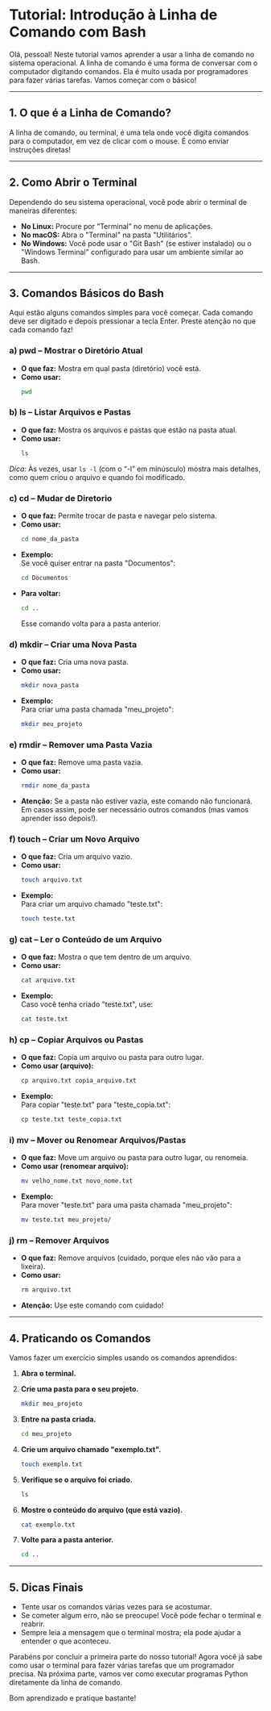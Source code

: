 # Tutorial: Introdução à Linha de Comando com Bash

Olá, pessoal! Neste tutorial vamos aprender a usar a linha de comando no sistema operacional. A linha de comando é uma forma de conversar com o computador digitando comandos. Ela é muito usada por programadores para fazer várias tarefas. Vamos começar com o básico!

---

## 1. O que é a Linha de Comando?

A linha de comando, ou terminal, é uma tela onde você digita comandos para o computador, em vez de clicar com o mouse. É como enviar instruções diretas!

---

## 2. Como Abrir o Terminal

Dependendo do seu sistema operacional, você pode abrir o terminal de maneiras diferentes:

- **No Linux:** Procure por “Terminal” no menu de aplicações.
- **No macOS:** Abra o "Terminal" na pasta "Utilitários".
- **No Windows:** Você pode usar o "Git Bash" (se estiver instalado) ou o "Windows Terminal" configurado para usar um ambiente similar ao Bash.

---

## 3. Comandos Básicos do Bash

Aqui estão alguns comandos simples para você começar. Cada comando deve ser digitado e depois pressionar a tecla Enter. Preste atenção no que cada comando faz!

### a) pwd – Mostrar o Diretório Atual

- **O que faz:** Mostra em qual pasta (diretório) você está.
- **Como usar:**  
  ```bash
  pwd
  ```
  
### b) ls – Listar Arquivos e Pastas

- **O que faz:** Mostra os arquivos e pastas que estão na pasta atual.
- **Como usar:**  
  ```bash
  ls
  ```

*Dica:* Às vezes, usar `ls -l` (com o “-l” em minúsculo) mostra mais detalhes, como quem criou o arquivo e quando foi modificado.

### c) cd – Mudar de Diretorio

- **O que faz:** Permite trocar de pasta e navegar pelo sistema.
- **Como usar:**  
  ```bash
  cd nome_da_pasta
  ```
- **Exemplo:**  
  Se você quiser entrar na pasta "Documentos":
  ```bash
  cd Documentos
  ```
- **Para voltar:**  
  ```bash
  cd ..
  ```
  Esse comando volta para a pasta anterior.

### d) mkdir – Criar uma Nova Pasta

- **O que faz:** Cria uma nova pasta.
- **Como usar:**  
  ```bash
  mkdir nova_pasta
  ```
- **Exemplo:**  
  Para criar uma pasta chamada "meu_projeto":
  ```bash
  mkdir meu_projeto
  ```

### e) rmdir – Remover uma Pasta Vazia

- **O que faz:** Remove uma pasta vazia.
- **Como usar:**  
  ```bash
  rmdir nome_da_pasta
  ```
- **Atenção:** Se a pasta não estiver vazia, este comando não funcionará. Em casos assim, pode ser necessário outros comandos (mas vamos aprender isso depois!).

### f) touch – Criar um Novo Arquivo

- **O que faz:** Cria um arquivo vazio.
- **Como usar:**  
  ```bash
  touch arquivo.txt
  ```
- **Exemplo:**  
  Para criar um arquivo chamado "teste.txt":
  ```bash
  touch teste.txt
  ```

### g) cat – Ler o Conteúdo de um Arquivo

- **O que faz:** Mostra o que tem dentro de um arquivo.
- **Como usar:**  
  ```bash
  cat arquivo.txt
  ```
- **Exemplo:**  
  Caso você tenha criado "teste.txt", use:
  ```bash
  cat teste.txt
  ```

### h) cp – Copiar Arquivos ou Pastas

- **O que faz:** Copia um arquivo ou pasta para outro lugar.
- **Como usar (arquivo):**  
  ```bash
  cp arquivo.txt copia_arquivo.txt
  ```
- **Exemplo:**  
  Para copiar "teste.txt" para "teste_copia.txt":
  ```bash
  cp teste.txt teste_copia.txt
  ```

### i) mv – Mover ou Renomear Arquivos/Pastas

- **O que faz:** Move um arquivo ou pasta para outro lugar, ou renomeia.
- **Como usar (renomear arquivo):**  
  ```bash
  mv velho_nome.txt novo_nome.txt
  ```
- **Exemplo:**  
  Para mover "teste.txt" para uma pasta chamada "meu_projeto":
  ```bash
  mv teste.txt meu_projeto/
  ```

### j) rm – Remover Arquivos

- **O que faz:** Remove arquivos (cuidado, porque eles não vão para a lixeira).
- **Como usar:**  
  ```bash
  rm arquivo.txt
  ```
- **Atenção:** Use este comando com cuidado!

---

## 4. Praticando os Comandos

Vamos fazer um exercício simples usando os comandos aprendidos:

1. **Abra o terminal.**

2. **Crie uma pasta para o seu projeto.**
   ```bash
   mkdir meu_projeto
   ```

3. **Entre na pasta criada.**
   ```bash
   cd meu_projeto
   ```

4. **Crie um arquivo chamado "exemplo.txt".**
   ```bash
   touch exemplo.txt
   ```

5. **Verifique se o arquivo foi criado.**
   ```bash
   ls
   ```

6. **Mostre o conteúdo do arquivo (que está vazio).**
   ```bash
   cat exemplo.txt
   ```

7. **Volte para a pasta anterior.**
   ```bash
   cd ..
   ```

---

## 5. Dicas Finais

- Tente usar os comandos várias vezes para se acostumar.
- Se cometer algum erro, não se preocupe! Você pode fechar o terminal e reabrir.
- Sempre leia a mensagem que o terminal mostra; ela pode ajudar a entender o que aconteceu.

Parabéns por concluir a primeira parte do nosso tutorial! Agora você já sabe como usar o terminal para fazer várias tarefas que um programador precisa. Na próxima parte, vamos ver como executar programas Python diretamente da linha de comando.

Bom aprendizado e pratique bastante!